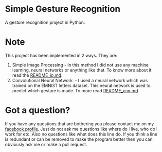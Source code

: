 # Simple Gesture Recognition
A gesture recognition project in Python.

# Note
This project has been implemented in 2 ways. They are:
1. Simple Image Processing - In this method I did not use any machine learning, neural networks or anything like that. To know more about it read the <a href="https://github.com/EvilPort2/SimpleGestureRecognition/blob/master/README_ip.md">README_ip.md</a>.
2. Convolutional Neural Network. - I used a neural network which was trained on the EMNIST letters dataset. This neural network is used to predict which gesture is made. To more read <a href="https://github.com/EvilPort2/SimpleGestureRecognition/blob/master/README_cnn.md">README_cnn.md</a>.

# Got a question?
If you have any questions that are bothering you please contact me on my <a href = "facebook.com/dibakar.saha.750">facebook profile</a>. Just do not ask me questions like where do I live, who do I work for etc. Also no questions like what does this line do. If you think a line is redundant or can be removed to make the program better then you can obviously ask me or make a pull request.